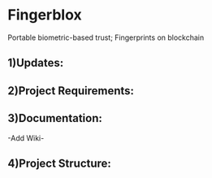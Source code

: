 # Fingerblox
Portable biometric-based trust; Fingerprints on blockchain

1)Updates:
----------

2)Project Requirements:
-----------------------

3)Documentation:
----------------
-Add Wiki-

4)Project Structure:
--------------------
